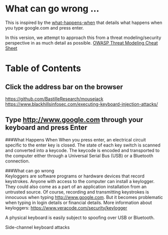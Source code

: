 # What can go wrong ...

This is inspired by the [what-happens-when](https://github.com/alex/what-happens-when) that details what happens when you type google.com and press enter.

In this version, we attempt to approach this from a threat modeling/security perspective in as much detail as possible.
[OWASP Threat Modeling Cheat Sheet](https://cheatsheetseries.owasp.org/cheatsheets/Threat_Modeling_Cheat_Sheet.html)

# Table of Contents
## Click the address bar on the browser
https://github.com/BastilleResearch/mousejack
https://www.blackhillsinfosec.com/executing-keyboard-injection-attacks/

## Type http://www.google.com through your keyboard and press Enter
###What Happens When
When you press enter, an electrical circuit specific to the enter key is closed. The state of each key switch is scanned and converted into a keycode. The keycode is encoded and transported to the 
computer either through a Universal Serial Bus (USB) or a Bluetooth connection.  

###What can go wrong  
Keyloggers are software programs or hardware devices that record keystrokes. Anyone with access to the computer can install a keylogger. They could also come as a part of an application installation from an untrusted source. Of course, recording and transmitting keystrokes is innocuous when typing http://www.google.com. But it becomes problematic when typing in login details or financial details.
More information about keyloggers: https://www.veracode.com/security/keylogger

A physical keyboard is easily subject to spoofing over USB or Bluetooth.

Side-channel keyboard attacks
